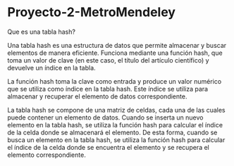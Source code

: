 # Proyecto-2-MetroMendeley



Que es una tabla hash?

Una tabla hash es una estructura de datos que permite almacenar y buscar elementos de manera eficiente. Funciona mediante una función hash, que toma un valor de clave (en este caso, el título del artículo científico) y devuelve un índice en la tabla.

La función hash toma la clave como entrada y produce un valor numérico que se utiliza como índice en la tabla hash. Este índice se utiliza para almacenar y recuperar el elemento de datos correspondiente.

La tabla hash se compone de una matriz de celdas, cada una de las cuales puede contener un elemento de datos. Cuando se inserta un nuevo elemento en la tabla hash, se utiliza la función hash para calcular el índice de la celda donde se almacenará el elemento. De esta forma, cuando se busca un elemento en la tabla hash, se utiliza la función hash para calcular el índice de la celda donde se encuentra el elemento y se recupera el elemento correspondiente.


